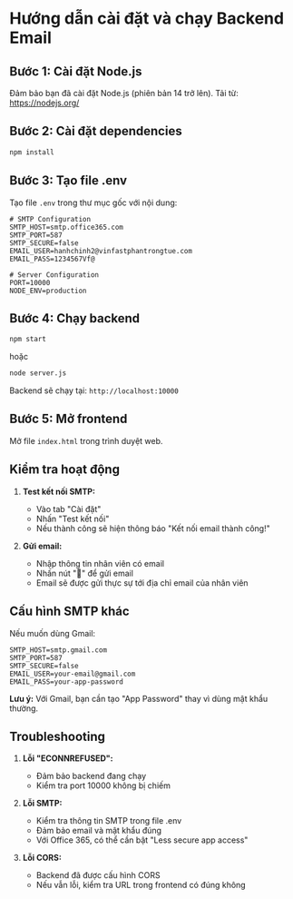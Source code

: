 # Hướng dẫn cài đặt và chạy Backend Email

## Bước 1: Cài đặt Node.js
Đảm bảo bạn đã cài đặt Node.js (phiên bản 14 trở lên).
Tải từ: https://nodejs.org/

## Bước 2: Cài đặt dependencies
```bash
npm install
```

## Bước 3: Tạo file .env
Tạo file `.env` trong thư mục gốc với nội dung:
```env
# SMTP Configuration
SMTP_HOST=smtp.office365.com
SMTP_PORT=587
SMTP_SECURE=false
EMAIL_USER=hanhchinh2@vinfastphantrongtue.com
EMAIL_PASS=1234567Vf@

# Server Configuration
PORT=10000
NODE_ENV=production
```

## Bước 4: Chạy backend
```bash
npm start
```
hoặc
```bash
node server.js
```

Backend sẽ chạy tại: `http://localhost:10000`

## Bước 5: Mở frontend
Mở file `index.html` trong trình duyệt web.

## Kiểm tra hoạt động

1. **Test kết nối SMTP:**
   - Vào tab "Cài đặt"
   - Nhấn "Test kết nối"
   - Nếu thành công sẽ hiện thông báo "Kết nối email thành công!"

2. **Gửi email:**
   - Nhập thông tin nhân viên có email
   - Nhấn nút "📧" để gửi email
   - Email sẽ được gửi thực sự tới địa chỉ email của nhân viên

## Cấu hình SMTP khác

Nếu muốn dùng Gmail:
```env
SMTP_HOST=smtp.gmail.com
SMTP_PORT=587
SMTP_SECURE=false
EMAIL_USER=your-email@gmail.com
EMAIL_PASS=your-app-password
```

**Lưu ý:** Với Gmail, bạn cần tạo "App Password" thay vì dùng mật khẩu thường.

## Troubleshooting

1. **Lỗi "ECONNREFUSED":**
   - Đảm bảo backend đang chạy
   - Kiểm tra port 10000 không bị chiếm

2. **Lỗi SMTP:**
   - Kiểm tra thông tin SMTP trong file .env
   - Đảm bảo email và mật khẩu đúng
   - Với Office 365, có thể cần bật "Less secure app access"

3. **Lỗi CORS:**
   - Backend đã được cấu hình CORS
   - Nếu vẫn lỗi, kiểm tra URL trong frontend có đúng không 